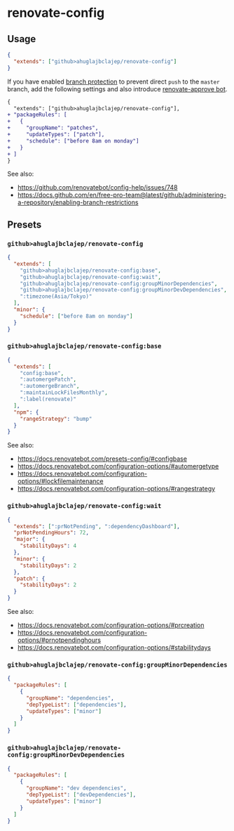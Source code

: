 # renovate-config

## Usage

```json
{
  "extends": ["github>ahuglajbclajep/renovate-config"]
}
```

If you have enabled [branch protection](https://docs.github.com/en/free-pro-team@latest/github/administering-a-repository/enabling-required-reviews-for-pull-requests) to prevent direct `push` to the `master` branch, add the following settings and also introduce [renovate-approve bot](https://github.com/apps/renovate-approve).

```diff
{
  "extends": ["github>ahuglajbclajep/renovate-config"],
+ "packageRules": [
+   {
+     "groupName": "patches",
+     "updateTypes": ["patch"],
+     "schedule": ["before 8am on monday"]
+   }
+ ]
}
```

See also:

- <https://github.com/renovatebot/config-help/issues/748>
- <https://docs.github.com/en/free-pro-team@latest/github/administering-a-repository/enabling-branch-restrictions>

## Presets

### `github>ahuglajbclajep/renovate-config`

```json
{
  "extends": [
    "github>ahuglajbclajep/renovate-config:base",
    "github>ahuglajbclajep/renovate-config:wait",
    "github>ahuglajbclajep/renovate-config:groupMinorDependencies",
    "github>ahuglajbclajep/renovate-config:groupMinorDevDependencies",
    ":timezone(Asia/Tokyo)"
  ],
  "minor": {
    "schedule": ["before 8am on monday"]
  }
}
```

### `github>ahuglajbclajep/renovate-config:base`

```json
{
  "extends": [
    "config:base",
    ":automergePatch",
    ":automergeBranch",
    ":maintainLockFilesMonthly",
    ":label(renovate)"
  ],
  "npm": {
    "rangeStrategy": "bump"
  }
}
```

See also:

- <https://docs.renovatebot.com/presets-config/#configbase>
- <https://docs.renovatebot.com/configuration-options/#automergetype>
- <https://docs.renovatebot.com/configuration-options/#lockfilemaintenance>
- <https://docs.renovatebot.com/configuration-options/#rangestrategy>

### `github>ahuglajbclajep/renovate-config:wait`

```json
{
  "extends": [":prNotPending", ":dependencyDashboard"],
  "prNotPendingHours": 72,
  "major": {
    "stabilityDays": 4
  },
  "minor": {
    "stabilityDays": 2
  },
  "patch": {
    "stabilityDays": 2
  }
}
```

See also:

- <https://docs.renovatebot.com/configuration-options/#prcreation>
- <https://docs.renovatebot.com/configuration-options/#prnotpendinghours>
- <https://docs.renovatebot.com/configuration-options/#stabilitydays>

### `github>ahuglajbclajep/renovate-config:groupMinorDependencies`

```json
{
  "packageRules": [
    {
      "groupName": "dependencies",
      "depTypeList": ["dependencies"],
      "updateTypes": ["minor"]
    }
  ]
}
```

### `github>ahuglajbclajep/renovate-config:groupMinorDevDependencies`

```json
{
  "packageRules": [
    {
      "groupName": "dev dependencies",
      "depTypeList": ["devDependencies"],
      "updateTypes": ["minor"]
    }
  ]
}
```
